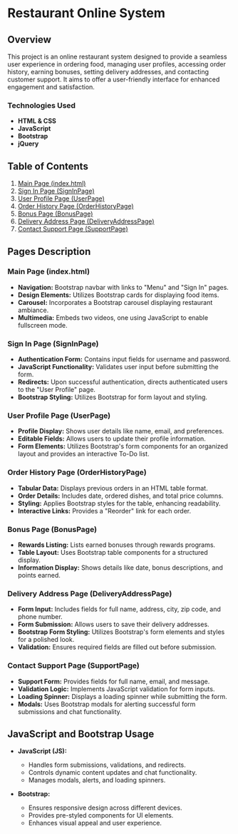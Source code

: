 # Restaurant Online System

## Overview

This project is an online restaurant system designed to provide a seamless user experience in ordering food, managing user profiles, accessing order history, earning bonuses, setting delivery addresses, and contacting customer support. It aims to offer a user-friendly interface for enhanced engagement and satisfaction.

### Technologies Used

- **HTML & CSS**
- **JavaScript**
- **Bootstrap**
- **jQuery**

## Table of Contents

1. [Main Page (index.html)](#main-page)
2. [Sign In Page (SignInPage)](#sign-in-page)
3. [User Profile Page (UserPage)](#user-profile-page)
4. [Order History Page (OrderHistoryPage)](#order-history-page)
5. [Bonus Page (BonusPage)](#bonus-page)
6. [Delivery Address Page (DeliveryAddressPage)](#delivery-address-page)
7. [Contact Support Page (SupportPage)](#contact-support-page)

## Pages Description

### Main Page (index.html)

- **Navigation:** Bootstrap navbar with links to "Menu" and "Sign In" pages.
- **Design Elements:** Utilizes Bootstrap cards for displaying food items.
- **Carousel:** Incorporates a Bootstrap carousel displaying restaurant ambiance.
- **Multimedia:** Embeds two videos, one using JavaScript to enable fullscreen mode.

### Sign In Page (SignInPage)

- **Authentication Form:** Contains input fields for username and password.
- **JavaScript Functionality:** Validates user input before submitting the form.
- **Redirects:** Upon successful authentication, directs authenticated users to the "User Profile" page.
- **Bootstrap Styling:** Utilizes Bootstrap for form layout and styling.

### User Profile Page (UserPage)

- **Profile Display:** Shows user details like name, email, and preferences.
- **Editable Fields:** Allows users to update their profile information.
- **Form Elements:** Utilizes Bootstrap's form components for an organized layout and provides an interactive To-Do list.

### Order History Page (OrderHistoryPage)

- **Tabular Data:** Displays previous orders in an HTML table format.
- **Order Details:** Includes date, ordered dishes, and total price columns.
- **Styling:** Applies Bootstrap styles for the table, enhancing readability.
- **Interactive Links:** Provides a "Reorder" link for each order.

### Bonus Page (BonusPage)

- **Rewards Listing:** Lists earned bonuses through rewards programs.
- **Table Layout:** Uses Bootstrap table components for a structured display.
- **Information Display:** Shows details like date, bonus descriptions, and points earned.

### Delivery Address Page (DeliveryAddressPage)

- **Form Input:** Includes fields for full name, address, city, zip code, and phone number.
- **Form Submission:** Allows users to save their delivery addresses.
- **Bootstrap Form Styling:** Utilizes Bootstrap's form elements and styles for a polished look.
- **Validation:** Ensures required fields are filled out before submission.

### Contact Support Page (SupportPage)

- **Support Form:** Provides fields for full name, email, and message.
- **Validation Logic:** Implements JavaScript validation for form inputs.
- **Loading Spinner:** Displays a loading spinner while submitting the form.
- **Modals:** Uses Bootstrap modals for alerting successful form submissions and chat functionality.

## JavaScript and Bootstrap Usage

- **JavaScript (JS):**
  - Handles form submissions, validations, and redirects.
  - Controls dynamic content updates and chat functionality.
  - Manages modals, alerts, and loading spinners.
  
- **Bootstrap:**
  - Ensures responsive design across different devices.
  - Provides pre-styled components for UI elements.
  - Enhances visual appeal and user experience.
